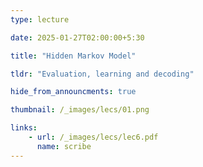 ```yaml
---
type: lecture

date: 2025-01-27T02:00:00+5:30

title: "Hidden Markov Model"

tldr: "Evaluation, learning and decoding"

hide_from_announcments: true

thumbnail: /_images/lecs/01.png

links: 
    - url: /_images/lecs/lec6.pdf
      name: scribe
---
```

